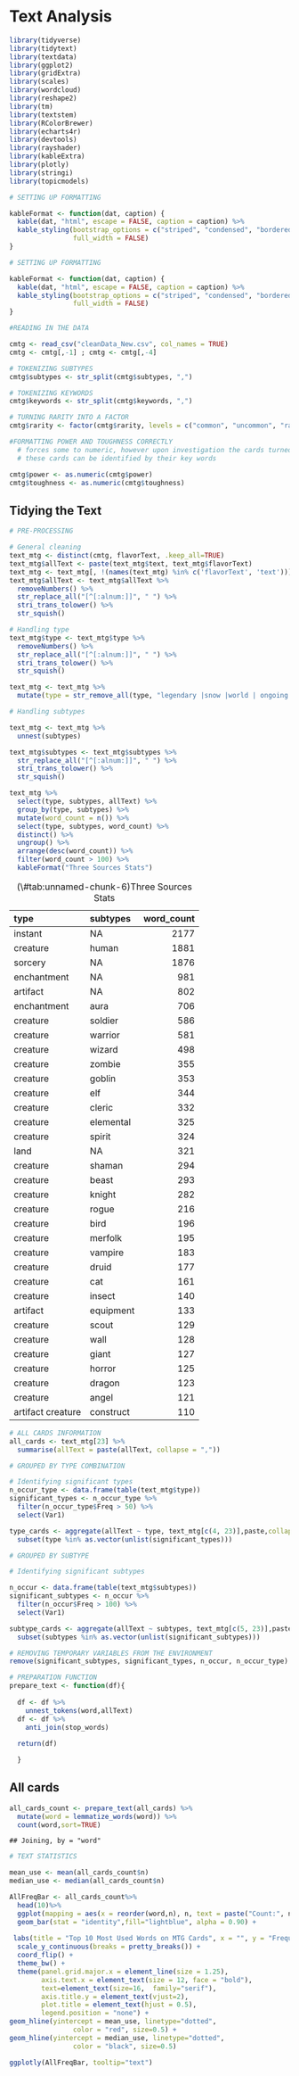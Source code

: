 # Text Analysis



```r
library(tidyverse)
library(tidytext)
library(textdata)
library(ggplot2)
library(gridExtra)
library(scales)
library(wordcloud)
library(reshape2)
library(tm)
library(textstem)
library(RColorBrewer)
library(echarts4r)
library(devtools)
library(rayshader)
library(kableExtra)
library(plotly)
library(stringi)
library(topicmodels)

# SETTING UP FORMATTING 

kableFormat <- function(dat, caption) {
  kable(dat, "html", escape = FALSE, caption = caption) %>%
  kable_styling(bootstrap_options = c("striped", "condensed", "bordered"),
                full_width = FALSE)
}
```


```r
# SETTING UP FORMATTING 

kableFormat <- function(dat, caption) {
  kable(dat, "html", escape = FALSE, caption = caption) %>%
  kable_styling(bootstrap_options = c("striped", "condensed", "bordered"),
                full_width = FALSE)
}
```



```r
#READING IN THE DATA 

cmtg <- read_csv("cleanData_New.csv", col_names = TRUE)
cmtg <- cmtg[,-1] ; cmtg <- cmtg[,-4]
```


```r
# TOKENIZING SUBTYPES
cmtg$subtypes <- str_split(cmtg$subtypes, ",")

# TOKENIZING KEYWORDS
cmtg$keywords <- str_split(cmtg$keywords, ",")

# TURNING RARITY INTO A FACTOR 
cmtg$rarity <- factor(cmtg$rarity, levels = c("common", "uncommon", "rare", "mythic"), ordered = TRUE)

#FORMATTING POWER AND TOUGHNESS CORRECTLY
  # forces some to numeric, however upon investigation the cards turned to NA's are 'booster' cards, which are like spell cards
  # these cards can be identified by their key words

cmtg$power <- as.numeric(cmtg$power)
cmtg$toughness <- as.numeric(cmtg$toughness)
```


## Tidying the Text 


```r
# PRE-PROCESSING

# General cleaning
text_mtg <- distinct(cmtg, flavorText, .keep_all=TRUE)
text_mtg$allText <- paste(text_mtg$text, text_mtg$flavorText) 
text_mtg <- text_mtg[, !(names(text_mtg) %in% c('flavorText', 'text'))]
text_mtg$allText <- text_mtg$allText %>%
  removeNumbers() %>%
  str_replace_all("[^[:alnum:]]", " ") %>%
  stri_trans_tolower() %>%
  str_squish()

# Handling type
text_mtg$type <- text_mtg$type %>%
  removeNumbers() %>%
  str_replace_all("[^[:alnum:]]", " ") %>%
  stri_trans_tolower() %>%
  str_squish()

text_mtg <- text_mtg %>%
  mutate(type = str_remove_all(type, "legendary |snow |world | ongoing |basic ")) 

# Handling subtypes

text_mtg <- text_mtg %>%
  unnest(subtypes)

text_mtg$subtypes <- text_mtg$subtypes %>%
  str_replace_all("[^[:alnum:]]", " ") %>%
  stri_trans_tolower() %>%
  str_squish()
```



```r
text_mtg %>%
  select(type, subtypes, allText) %>%
  group_by(type, subtypes) %>%
  mutate(word_count = n()) %>%
  select(type, subtypes, word_count) %>% 
  distinct() %>%
  ungroup() %>%
  arrange(desc(word_count)) %>%
  filter(word_count > 100) %>%
  kableFormat("Three Sources Stats")
```

<table class="table table-striped table-condensed table-bordered" style="width: auto !important; margin-left: auto; margin-right: auto;">
<caption>(\#tab:unnamed-chunk-6)Three Sources Stats</caption>
 <thead>
  <tr>
   <th style="text-align:left;"> type </th>
   <th style="text-align:left;"> subtypes </th>
   <th style="text-align:right;"> word_count </th>
  </tr>
 </thead>
<tbody>
  <tr>
   <td style="text-align:left;"> instant </td>
   <td style="text-align:left;"> NA </td>
   <td style="text-align:right;"> 2177 </td>
  </tr>
  <tr>
   <td style="text-align:left;"> creature </td>
   <td style="text-align:left;"> human </td>
   <td style="text-align:right;"> 1881 </td>
  </tr>
  <tr>
   <td style="text-align:left;"> sorcery </td>
   <td style="text-align:left;"> NA </td>
   <td style="text-align:right;"> 1876 </td>
  </tr>
  <tr>
   <td style="text-align:left;"> enchantment </td>
   <td style="text-align:left;"> NA </td>
   <td style="text-align:right;"> 981 </td>
  </tr>
  <tr>
   <td style="text-align:left;"> artifact </td>
   <td style="text-align:left;"> NA </td>
   <td style="text-align:right;"> 802 </td>
  </tr>
  <tr>
   <td style="text-align:left;"> enchantment </td>
   <td style="text-align:left;"> aura </td>
   <td style="text-align:right;"> 706 </td>
  </tr>
  <tr>
   <td style="text-align:left;"> creature </td>
   <td style="text-align:left;"> soldier </td>
   <td style="text-align:right;"> 586 </td>
  </tr>
  <tr>
   <td style="text-align:left;"> creature </td>
   <td style="text-align:left;"> warrior </td>
   <td style="text-align:right;"> 581 </td>
  </tr>
  <tr>
   <td style="text-align:left;"> creature </td>
   <td style="text-align:left;"> wizard </td>
   <td style="text-align:right;"> 498 </td>
  </tr>
  <tr>
   <td style="text-align:left;"> creature </td>
   <td style="text-align:left;"> zombie </td>
   <td style="text-align:right;"> 355 </td>
  </tr>
  <tr>
   <td style="text-align:left;"> creature </td>
   <td style="text-align:left;"> goblin </td>
   <td style="text-align:right;"> 353 </td>
  </tr>
  <tr>
   <td style="text-align:left;"> creature </td>
   <td style="text-align:left;"> elf </td>
   <td style="text-align:right;"> 344 </td>
  </tr>
  <tr>
   <td style="text-align:left;"> creature </td>
   <td style="text-align:left;"> cleric </td>
   <td style="text-align:right;"> 332 </td>
  </tr>
  <tr>
   <td style="text-align:left;"> creature </td>
   <td style="text-align:left;"> elemental </td>
   <td style="text-align:right;"> 325 </td>
  </tr>
  <tr>
   <td style="text-align:left;"> creature </td>
   <td style="text-align:left;"> spirit </td>
   <td style="text-align:right;"> 324 </td>
  </tr>
  <tr>
   <td style="text-align:left;"> land </td>
   <td style="text-align:left;"> NA </td>
   <td style="text-align:right;"> 321 </td>
  </tr>
  <tr>
   <td style="text-align:left;"> creature </td>
   <td style="text-align:left;"> shaman </td>
   <td style="text-align:right;"> 294 </td>
  </tr>
  <tr>
   <td style="text-align:left;"> creature </td>
   <td style="text-align:left;"> beast </td>
   <td style="text-align:right;"> 293 </td>
  </tr>
  <tr>
   <td style="text-align:left;"> creature </td>
   <td style="text-align:left;"> knight </td>
   <td style="text-align:right;"> 282 </td>
  </tr>
  <tr>
   <td style="text-align:left;"> creature </td>
   <td style="text-align:left;"> rogue </td>
   <td style="text-align:right;"> 216 </td>
  </tr>
  <tr>
   <td style="text-align:left;"> creature </td>
   <td style="text-align:left;"> bird </td>
   <td style="text-align:right;"> 196 </td>
  </tr>
  <tr>
   <td style="text-align:left;"> creature </td>
   <td style="text-align:left;"> merfolk </td>
   <td style="text-align:right;"> 195 </td>
  </tr>
  <tr>
   <td style="text-align:left;"> creature </td>
   <td style="text-align:left;"> vampire </td>
   <td style="text-align:right;"> 183 </td>
  </tr>
  <tr>
   <td style="text-align:left;"> creature </td>
   <td style="text-align:left;"> druid </td>
   <td style="text-align:right;"> 177 </td>
  </tr>
  <tr>
   <td style="text-align:left;"> creature </td>
   <td style="text-align:left;"> cat </td>
   <td style="text-align:right;"> 161 </td>
  </tr>
  <tr>
   <td style="text-align:left;"> creature </td>
   <td style="text-align:left;"> insect </td>
   <td style="text-align:right;"> 140 </td>
  </tr>
  <tr>
   <td style="text-align:left;"> artifact </td>
   <td style="text-align:left;"> equipment </td>
   <td style="text-align:right;"> 133 </td>
  </tr>
  <tr>
   <td style="text-align:left;"> creature </td>
   <td style="text-align:left;"> scout </td>
   <td style="text-align:right;"> 129 </td>
  </tr>
  <tr>
   <td style="text-align:left;"> creature </td>
   <td style="text-align:left;"> wall </td>
   <td style="text-align:right;"> 128 </td>
  </tr>
  <tr>
   <td style="text-align:left;"> creature </td>
   <td style="text-align:left;"> giant </td>
   <td style="text-align:right;"> 127 </td>
  </tr>
  <tr>
   <td style="text-align:left;"> creature </td>
   <td style="text-align:left;"> horror </td>
   <td style="text-align:right;"> 125 </td>
  </tr>
  <tr>
   <td style="text-align:left;"> creature </td>
   <td style="text-align:left;"> dragon </td>
   <td style="text-align:right;"> 123 </td>
  </tr>
  <tr>
   <td style="text-align:left;"> creature </td>
   <td style="text-align:left;"> angel </td>
   <td style="text-align:right;"> 121 </td>
  </tr>
  <tr>
   <td style="text-align:left;"> artifact creature </td>
   <td style="text-align:left;"> construct </td>
   <td style="text-align:right;"> 110 </td>
  </tr>
</tbody>
</table>



```r
# ALL CARDS INFORMATION
all_cards <- text_mtg[23] %>%
  summarise(allText = paste(allText, collapse = ","))

# GROUPED BY TYPE COMBINATION

# Identifying significant types
n_occur_type <- data.frame(table(text_mtg$type))
significant_types <- n_occur_type %>%
  filter(n_occur_type$Freq > 50) %>%
  select(Var1)

type_cards <- aggregate(allText ~ type, text_mtg[c(4, 23)],paste,collapse="") %>%
  subset(type %in% as.vector(unlist(significant_types)))

# GROUPED BY SUBTYPE

# Identifying significant subtypes 

n_occur <- data.frame(table(text_mtg$subtypes))
significant_subtypes <- n_occur %>%
  filter(n_occur$Freq > 100) %>%
  select(Var1)

subtype_cards <- aggregate(allText ~ subtypes, text_mtg[c(5, 23)],paste,collapse="") %>%
  subset(subtypes %in% as.vector(unlist(significant_subtypes)))

# REMOVING TEMPORARY VARIABLES FROM THE ENVIRONMENT
remove(significant_subtypes, significant_types, n_occur, n_occur_type)
```


```r
# PREPARATION FUNCTION
prepare_text <- function(df){
  
  df <- df %>%
    unnest_tokens(word,allText)
  df <- df %>%
    anti_join(stop_words)
  
  return(df)

  }
```

## All cards


```r
all_cards_count <- prepare_text(all_cards) %>%
  mutate(word = lemmatize_words(word)) %>%
  count(word,sort=TRUE)
```

```
## Joining, by = "word"
```



```r
# TEXT STATISTICS 

mean_use <- mean(all_cards_count$n)
median_use <- median(all_cards_count$n)
```



```r
AllFreqBar <- all_cards_count%>%
  head(10)%>%
  ggplot(mapping = aes(x = reorder(word,n), n, text = paste("Count:", n))) + 
  geom_bar(stat = "identity",fill="lightblue", alpha = 0.90) +
 
 labs(title = "Top 10 Most Used Words on MTG Cards", x = "", y = "Frequency") +
  scale_y_continuous(breaks = pretty_breaks()) +
  coord_flip() +
  theme_bw() +
  theme(panel.grid.major.x = element_line(size = 1.25),
        axis.text.x = element_text(size = 12, face = "bold"),
        text=element_text(size=16,  family="serif"), 
        axis.title.y = element_text(vjust=2),
        plot.title = element_text(hjust = 0.5), 
        legend.position = "none") +
geom_hline(yintercept = mean_use, linetype="dotted", 
                color = "red", size=0.5) +
geom_hline(yintercept = median_use, linetype="dotted", 
                color = "black", size=0.5)

ggplotly(AllFreqBar, tooltip="text")
```

<!--html_preserve--><div id="htmlwidget-44da5e0240da8d3e9740" style="width:672px;height:480px;" class="plotly html-widget"></div>
<script type="application/json" data-for="htmlwidget-44da5e0240da8d3e9740">{"x":{"data":[{"orientation":"h","width":[0.899999999999999,0.899999999999999,0.899999999999999,0.9,0.9,0.9,0.9,0.9,0.9,0.9],"base":[0,0,0,0,0,0,0,0,0,0],"x":[15218,7902,6605,5467,3895,3626,3378,3245,3092,3053],"y":[10,9,8,7,6,5,4,3,2,1],"text":["Count: 15218","Count: 7902","Count: 6605","Count: 5467","Count: 3895","Count: 3626","Count: 3378","Count: 3245","Count: 3092","Count: 3053"],"type":"bar","marker":{"autocolorscale":false,"color":"rgba(173,216,230,0.9)","line":{"width":1.88976377952756,"color":"transparent"}},"showlegend":false,"xaxis":"x","yaxis":"y","hoverinfo":"text","frame":null},{"x":[18.0847910734004,18.0847910734004],"y":[0.4,10.6],"text":"","type":"scatter","mode":"lines","line":{"width":1.88976377952756,"color":"rgba(255,0,0,1)","dash":"dot"},"hoveron":"points","showlegend":false,"xaxis":"x","yaxis":"y","hoverinfo":"text","frame":null},{"x":[2,2],"y":[0.4,10.6],"text":"","type":"scatter","mode":"lines","line":{"width":1.88976377952756,"color":"rgba(0,0,0,1)","dash":"dot"},"hoveron":"points","showlegend":false,"xaxis":"x","yaxis":"y","hoverinfo":"text","frame":null}],"layout":{"margin":{"t":51.7326691573267,"r":7.30593607305936,"b":51.0751349107513,"l":104.474885844749},"plot_bgcolor":"rgba(255,255,255,1)","paper_bgcolor":"rgba(255,255,255,1)","font":{"color":"rgba(0,0,0,1)","family":"serif","size":21.2536322125363},"title":{"text":"Top 10 Most Used Words on MTG Cards","font":{"color":"rgba(0,0,0,1)","family":"serif","size":25.5043586550436},"x":0.5,"xref":"paper"},"xaxis":{"domain":[0,1],"automargin":true,"type":"linear","autorange":false,"range":[-760.9,15978.9],"tickmode":"array","ticktext":["0","5000","10000","15000"],"tickvals":[0,5000,10000,15000],"categoryorder":"array","categoryarray":["0","5000","10000","15000"],"nticks":null,"ticks":"outside","tickcolor":"rgba(51,51,51,1)","ticklen":3.65296803652968,"tickwidth":0.66417600664176,"showticklabels":true,"tickfont":{"color":"rgba(77,77,77,1)","family":"serif","size":15.9402241594022},"tickangle":-0,"showline":false,"linecolor":null,"linewidth":0,"showgrid":true,"gridcolor":"rgba(235,235,235,1)","gridwidth":1.6604400166044,"zeroline":false,"anchor":"y","title":{"text":"Frequency","font":{"color":"rgba(0,0,0,1)","family":"serif","size":21.2536322125363}},"hoverformat":".2f"},"yaxis":{"domain":[0,1],"automargin":true,"type":"linear","autorange":false,"range":[0.4,10.6],"tickmode":"array","ticktext":["fly","block","player","deal","damage","battlefield","control","card","target","creature"],"tickvals":[1,2,3,4,5,6,7,8,9,10],"categoryorder":"array","categoryarray":["fly","block","player","deal","damage","battlefield","control","card","target","creature"],"nticks":null,"ticks":"outside","tickcolor":"rgba(51,51,51,1)","ticklen":3.65296803652968,"tickwidth":0.66417600664176,"showticklabels":true,"tickfont":{"color":"rgba(77,77,77,1)","family":"serif","size":17.0029057700291},"tickangle":-0,"showline":false,"linecolor":null,"linewidth":0,"showgrid":true,"gridcolor":"rgba(235,235,235,1)","gridwidth":0.66417600664176,"zeroline":false,"anchor":"x","title":{"text":"","font":{"color":"rgba(0,0,0,1)","family":"serif","size":21.2536322125363}},"hoverformat":".2f"},"shapes":[{"type":"rect","fillcolor":"transparent","line":{"color":"rgba(51,51,51,1)","width":0.66417600664176,"linetype":"solid"},"yref":"paper","xref":"paper","x0":0,"x1":1,"y0":0,"y1":1}],"showlegend":false,"legend":{"bgcolor":"rgba(255,255,255,1)","bordercolor":"transparent","borderwidth":1.88976377952756,"font":{"color":"rgba(0,0,0,1)","family":"serif","size":17.0029057700291}},"hovermode":"closest","barmode":"relative"},"config":{"doubleClick":"reset","showSendToCloud":false},"source":"A","attrs":{"25742bf67cc8":{"x":{},"y":{},"text":{},"type":"bar"},"25744024183d":{"yintercept":{}},"2574432c33a6":{"yintercept":{}}},"cur_data":"25742bf67cc8","visdat":{"25742bf67cc8":["function (y) ","x"],"25744024183d":["function (y) ","x"],"2574432c33a6":["function (y) ","x"]},"highlight":{"on":"plotly_click","persistent":false,"dynamic":false,"selectize":false,"opacityDim":0.2,"selected":{"opacity":1},"debounce":0},"shinyEvents":["plotly_hover","plotly_click","plotly_selected","plotly_relayout","plotly_brushed","plotly_brushing","plotly_clickannotation","plotly_doubleclick","plotly_deselect","plotly_afterplot","plotly_sunburstclick"],"base_url":"https://plot.ly"},"evals":[],"jsHooks":[]}</script><!--/html_preserve-->


```r
# plot_gg(AllFreqBar, width=7, height=5, raytrace=TRUE, multicore=TRUE)
```



```r
all_cards_count %>%
  head(100) %>%
  e_charts() %>%
  e_cloud(word, n, shape='square') %>% 
  e_title("Highest frequency words", "All Magic the Gathering Cards") %>% 
  e_tooltip(trigger = "item") %>%
  e_theme("westeros") %>%
  e_color(background='#edf4f5')
```

<!--html_preserve--><div id="htmlwidget-ceebcde3b5cc6efa2fd4" style="width:100%;height:500px;" class="echarts4r html-widget"></div>
<script type="application/json" data-for="htmlwidget-ceebcde3b5cc6efa2fd4">{"x":{"theme":"westeros","tl":false,"draw":true,"renderer":"canvas","events":[],"buttons":[],"opts":{"series":[{"type":"wordCloud","data":[{"value":15218,"name":"creature"},{"value":7902,"name":"target"},{"value":6605,"name":"card"},{"value":5467,"name":"control"},{"value":3895,"name":"battlefield"},{"value":3626,"name":"damage"},{"value":3378,"name":"deal"},{"value":3245,"name":"player"},{"value":3092,"name":"block"},{"value":3053,"name":"fly"},{"value":2890,"name":"enter"},{"value":2881,"name":"life"},{"value":2804,"name":"spell"},{"value":2562,"name":"gain"},{"value":2436,"name":"cast"},{"value":2297,"name":"counter"},{"value":2246,"name":"sacrifice"},{"value":2223,"name":"attack"},{"value":2155,"name":"hand"},{"value":1990,"name":"draw"},{"value":1944,"name":"land"},{"value":1690,"name":"library"},{"value":1650,"name":"enchant"},{"value":1587,"name":"artifact"},{"value":1587,"name":"opponent"},{"value":1556,"name":"destroy"},{"value":1539,"name":"graveyard"},{"value":1415,"name":"return"},{"value":1374,"name":"tap"},{"value":1358,"name":"add"},{"value":1257,"name":"cost"},{"value":1233,"name":"begin"},{"value":1233,"name":"power"},{"value":1227,"name":"discard"},{"value":1154,"name":"mana"},{"value":1137,"name":"pay"},{"value":1115,"name":"create"},{"value":1091,"name":"combat"},{"value":1086,"name":"strike"},{"value":1051,"name":"token"},{"value":1025,"name":"time"},{"value":1009,"name":"lose"},{"value":983,"name":"ability"},{"value":965,"name":"choose"},{"value":964,"name":"exile"},{"value":919,"name":"untap"},{"value":906,"name":"die"},{"value":851,"name":"permanent"},{"value":844,"name":"upkeep"},{"value":804,"name":"owner"},{"value":802,"name":"goblin"},{"value":700,"name":"trample"},{"value":695,"name":"do"},{"value":692,"name":"step"},{"value":682,"name":"color"},{"value":680,"name":"equal"},{"value":671,"name":"haste"},{"value":629,"name":"black"},{"value":628,"name":"top"},{"value":617,"name":"reveal"},{"value":614,"name":"controller"},{"value":601,"name":"na"},{"value":582,"name":"activate"},{"value":569,"name":"world"},{"value":562,"name":"death"},{"value":550,"name":"leave"},{"value":541,"name":"white"},{"value":531,"name":"fight"},{"value":531,"name":"shuffle"},{"value":529,"name":"search"},{"value":506,"name":"reach"},{"value":500,"name":"regenerate"},{"value":496,"name":"forest"},{"value":491,"name":"enchantment"},{"value":482,"name":"defend"},{"value":452,"name":"band"},{"value":449,"name":"battle"},{"value":449,"name":"green"},{"value":449,"name":"prevent"},{"value":443,"name":"red"},{"value":440,"name":"protection"},{"value":434,"name":"vigilance"},{"value":430,"name":"war"},{"value":410,"name":"defender"},{"value":408,"name":"planeswalker"},{"value":389,"name":"warrior"},{"value":388,"name":"blood"},{"value":385,"name":"sorcery"},{"value":384,"name":"equip"},{"value":383,"name":"type"},{"value":379,"name":"soldier"},{"value":372,"name":"mind"},{"value":363,"name":"fear"},{"value":362,"name":"spirit"},{"value":361,"name":"dragon"},{"value":360,"name":"additional"},{"value":359,"name":"dead"},{"value":357,"name":"fall"},{"value":357,"name":"fire"},{"value":356,"name":"elf"}],"shape":"square"}],"title":[{"text":"Highest frequency words","subtext":"All Magic the Gathering Cards"}],"tooltip":{"trigger":"item"},"backgroundColor":"#edf4f5"},"dispose":true},"evals":[],"jsHooks":[]}</script><!--/html_preserve-->


## Characteristic Words by Type 



```r
type_count <- prepare_text(type_cards) %>%
  mutate(word = lemmatize_words(word)) %>%
  count(type, word,sort=TRUE)

type_tf_idf <- type_count %>%
  bind_tf_idf(word, type, n) %>%
  group_by(type)%>%
  select(-n)%>%
  arrange(desc(tf_idf))
```


```r
type_tf_idf_plot <- type_tf_idf %>%
  group_by(type) %>%
  slice_max(tf_idf, n = 10) %>%
  ungroup() %>%
  ggplot(aes(tf_idf, fct_reorder(word, tf_idf), fill = type)) +
  geom_col(show.legend = FALSE) +
  facet_wrap(~type, ncol = 1, scales = "free") +
  labs(title = "TF-IDF Results by Type", 
       x = "tf-idf", 
       y = NULL) +
  theme(axis.titleaxis.text=element_text(size=20),
        axis.title=element_text(size=14,face="bold"),
        plot.title = element_text(hjust = 0.5, vjust=10)) +
  theme_bw()
type_tf_idf_plot
```

<img src="07-Text-Analysis_files/figure-html/unnamed-chunk-15-1.png" width="960" />


## Characteristic Words by Subtype


```r
subtype_count <- prepare_text(subtype_cards) %>%
  mutate(word = lemmatize_words(word)) %>%
  count(subtypes, word,sort=TRUE)
```

```
## Joining, by = "word"
```

```r
subtype_tf_idf <- subtype_count %>%
  bind_tf_idf(word, subtypes, n) %>%
  group_by(subtypes)%>%
  select(-n)%>%
  arrange(desc(tf_idf))
```


```r
mycolors <- colorRampPalette(brewer.pal(8, "Set2"))(30)

subtype_tf_idf %>%
  group_by(subtypes) %>%
  slice_max(tf_idf, n = 10) %>%
  ungroup() %>%
  ggplot(aes(tf_idf, fct_reorder(word, tf_idf), fill = subtypes)) +
  geom_col(show.legend = FALSE) +
  facet_wrap(~subtypes, ncol = 1, scales = "free") +
  scale_fill_manual(values = mycolors) +
  labs(title="TF-IDF Report for Subtypes",
       subtitle = "", 
       x = "tf-id valuef", 
       y = NULL) + 
    theme(axis.text=element_text(size=10),
        axis.title=element_text(size=14,face="bold")) 
```

<img src="07-Text-Analysis_files/figure-html/unnamed-chunk-17-1.png" width="960" />

## Words and Prices


```r
word_price <- text_mtg[19:23] %>%
  summarise(allText = allText, meanPrice = rowMeans(text_mtg[,19:22]))

word_price_count <- prepare_text(word_price) %>%
  group_by(word) %>%
  filter(n()>5) %>%
  summarise(mean_price_word = mean(meanPrice)) 
```

```
## Joining, by = "word"
```

```
## `summarise()` ungrouping output (override with `.groups` argument)
```

```r
word_price_count%>%
  arrange(desc((mean_price_word))) %>%
  head(10) %>%
  kableFormat("Words Associated with Greatest Mean Cost")
```

<table class="table table-striped table-condensed table-bordered" style="width: auto !important; margin-left: auto; margin-right: auto;">
<caption>(\#tab:unnamed-chunk-18)Words Associated with Greatest Mean Cost</caption>
 <thead>
  <tr>
   <th style="text-align:left;"> word </th>
   <th style="text-align:right;"> mean_price_word </th>
  </tr>
 </thead>
<tbody>
  <tr>
   <td style="text-align:left;"> joining </td>
   <td style="text-align:right;"> 114.66682 </td>
  </tr>
  <tr>
   <td style="text-align:left;"> parents </td>
   <td style="text-align:right;"> 114.40149 </td>
  </tr>
  <tr>
   <td style="text-align:left;"> explore </td>
   <td style="text-align:right;"> 113.85063 </td>
  </tr>
  <tr>
   <td style="text-align:left;"> brother </td>
   <td style="text-align:right;"> 80.40931 </td>
  </tr>
  <tr>
   <td style="text-align:left;"> ccc </td>
   <td style="text-align:right;"> 77.14685 </td>
  </tr>
  <tr>
   <td style="text-align:left;"> sneak </td>
   <td style="text-align:right;"> 62.74305 </td>
  </tr>
  <tr>
   <td style="text-align:left;"> de </td>
   <td style="text-align:right;"> 53.62400 </td>
  </tr>
  <tr>
   <td style="text-align:left;"> tocasia </td>
   <td style="text-align:right;"> 50.36793 </td>
  </tr>
  <tr>
   <td style="text-align:left;"> seedling </td>
   <td style="text-align:right;"> 45.01387 </td>
  </tr>
  <tr>
   <td style="text-align:left;"> clarity </td>
   <td style="text-align:right;"> 41.77917 </td>
  </tr>
</tbody>
</table>

```r
word_price_count%>%
  arrange((mean_price_word)) %>%
  head(10) %>%
  kableFormat("Words Associated with Lowest Mean Cost")
```

<table class="table table-striped table-condensed table-bordered" style="width: auto !important; margin-left: auto; margin-right: auto;">
<caption>(\#tab:unnamed-chunk-18)Words Associated with Lowest Mean Cost</caption>
 <thead>
  <tr>
   <th style="text-align:left;"> word </th>
   <th style="text-align:right;"> mean_price_word </th>
  </tr>
 </thead>
<tbody>
  <tr>
   <td style="text-align:left;"> american </td>
   <td style="text-align:right;"> 0.0000000 </td>
  </tr>
  <tr>
   <td style="text-align:left;"> asia </td>
   <td style="text-align:right;"> 0.0000000 </td>
  </tr>
  <tr>
   <td style="text-align:left;"> european </td>
   <td style="text-align:right;"> 0.0000000 </td>
  </tr>
  <tr>
   <td style="text-align:left;"> fc </td>
   <td style="text-align:right;"> 0.0000000 </td>
  </tr>
  <tr>
   <td style="text-align:left;"> championship </td>
   <td style="text-align:right;"> 0.0075000 </td>
  </tr>
  <tr>
   <td style="text-align:left;"> riverlands </td>
   <td style="text-align:right;"> 0.0130357 </td>
  </tr>
  <tr>
   <td style="text-align:left;"> chao </td>
   <td style="text-align:right;"> 0.0132246 </td>
  </tr>
  <tr>
   <td style="text-align:left;"> jiang </td>
   <td style="text-align:right;"> 0.0227500 </td>
  </tr>
  <tr>
   <td style="text-align:left;"> bureaucrats </td>
   <td style="text-align:right;"> 0.0230901 </td>
  </tr>
  <tr>
   <td style="text-align:left;"> skirmisher </td>
   <td style="text-align:right;"> 0.0233333 </td>
  </tr>
</tbody>
</table>

```r
mean(word_price_count$mean_price_word)
```

```
## [1] 1.296415
```


